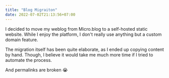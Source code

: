 ```yaml
---
title: "Blog Migraiton"
date: 2022-07-02T21:13:56+07:00
---
```


I decided to move my weblog from Micro.blog to a self-hosted static website. While I enjoy the platform, I don't really use anything but a custom domain feature.

<!--more-->

The migration itself has been quite elaborate, as I ended up copying content by hand. Though, I believe it would take me much more time if I tried to automate the process.

And permalinks are broken 😭
